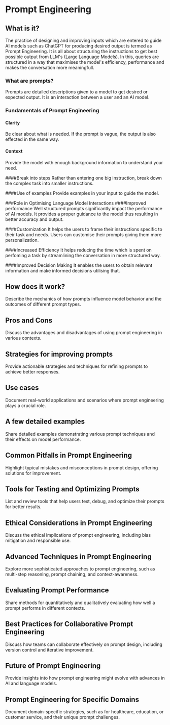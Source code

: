 # Prompt Engineering

## What is it?
<!--Explain the fundamentals of prompt engineering and its significance in optimizing language model interactions.-->
The practice of designing and improving inputs which are entered to guide AI models such as ChatGPT for producing desired output is termed as Prompt Engineering. It is all about structuring the instructions to get best possible output from LLM's (Large Language Models). In this, queries are structured in a way that maximises the model's efficiency, performance and makes the conversation more meaningfull.

### What are prompts?
Prompts are detailed descriptions given to a model to get desired or expected output. It is an interaction between a user and an AI model. 

### Fundamentals of Prompt Engineering
#### Clarity
Be clear about what is needed. If the prompt is vague, the output is also effected in the same way.

#### Context
Provide the model with enough background information to understand your need.

####Break into steps
Rather than entering one big instruction, break down the complex task into smaller instructions.

####Use of examples
Provide examples in your input to guide the model.

###Role in Optimising Language Model Interactions
####Improved performance
Well structured prompts significantly impact the performance of AI models. It provides a proper guidance to the model thus resulting in better accuracy and output.

####Customization
It helps the users to frame their instructions specific to their task and needs. Users can customise their prompts giving them more personalization.

####Increased Efficiency
It helps reducing the time which is spent on perfoming a task by streamlining the conversation in more structured way.

####Improved Decision Making
It enables the users to obtain relevant information and make informed decisions utilising that.

## How does it work?
Describe the mechanics of how prompts influence model behavior and the outcomes of different prompt types.

## Pros and Cons
Discuss the advantages and disadvantages of using prompt engineering in various contexts.

## Strategies for improving prompts
Provide actionable strategies and techniques for refining prompts to achieve better responses.

## Use cases
Document real-world applications and scenarios where prompt engineering plays a crucial role.

## A few detailed examples
Share detailed examples demonstrating various prompt techniques and their effects on model performance.

## Common Pitfalls in Prompt Engineering  
Highlight typical mistakes and misconceptions in prompt design, offering solutions for improvement.

## Tools for Testing and Optimizing Prompts  
List and review tools that help users test, debug, and optimize their prompts for better results.

## Ethical Considerations in Prompt Engineering  
Discuss the ethical implications of prompt engineering, including bias mitigation and responsible use.

## Advanced Techniques in Prompt Engineering  
Explore more sophisticated approaches to prompt engineering, such as multi-step reasoning, prompt chaining, and context-awareness.

## Evaluating Prompt Performance  
Share methods for quantitatively and qualitatively evaluating how well a prompt performs in different contexts.

## Best Practices for Collaborative Prompt Engineering  
Discuss how teams can collaborate effectively on prompt design, including version control and iterative improvement.

## Future of Prompt Engineering  
Provide insights into how prompt engineering might evolve with advances in AI and language models.

## Prompt Engineering for Specific Domains  
Document domain-specific strategies, such as for healthcare, education, or customer service, and their unique prompt challenges.

